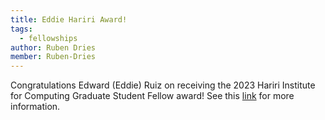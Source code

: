 ```yaml
---
title: Eddie Hariri Award!
tags:
  - fellowships
author: Ruben Dries
member: Ruben-Dries
---
```


Congratulations Edward (Eddie) Ruiz on receiving the 2023 Hariri Institute for 
Computing Graduate Student Fellow award! See this [link](https://www.bu.edu/hic/2023/05/15/hariri-announces-2023-fellow-2024-frp-awards/)
for more information.


